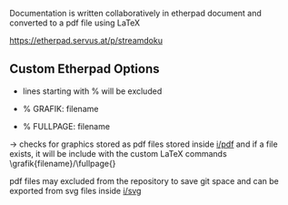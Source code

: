 Documentation is written collaboratively in etherpad
document and converted to a pdf file using LaTeX

https://etherpad.servus.at/p/streamdoku


Custom Etherpad Options 
-----------------------

- lines starting with % will be excluded

- % GRAFIK: filename
- % FULLPAGE: filename 

-> checks for graphics stored as pdf files
   stored inside [i/pdf](https://github.com/lafkon/dok.servus.streaming/tree/master/i/pdf) 
   and if a file exists, it will be include with the 
   custom LaTeX commands \grafik{filename}/\fullpage{}

   pdf files may excluded from the repository to
   save git space and can be exported from svg files inside
   [i/svg](https://github.com/lafkon/dok.servus.streaming/tree/master/i/svg)
  
